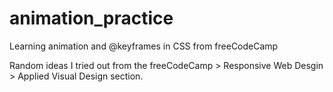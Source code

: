 # animation_practice
Learning animation and @keyframes in CSS from freeCodeCamp

Random ideas I tried out from the freeCodeCamp > Responsive Web Desgin > Applied Visual Design section.
